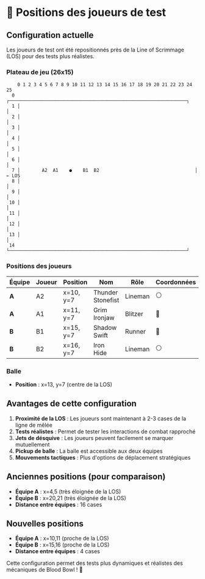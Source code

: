 # 🏈 Positions des joueurs de test

## Configuration actuelle

Les joueurs de test ont été repositionnés près de la Line of Scrimmage (LOS) pour des tests plus réalistes.

### Plateau de jeu (26x15)

```
    0 1 2 3 4 5 6 7 8 9 10 11 12 13 14 15 16 17 18 19 20 21 22 23 24 25
  0 ┌─────────────────────────────────────────────────────────────────┐
  1 │                                                                 │
  2 │                                                                 │
  3 │                                                                 │
  4 │                                                                 │
  5 │                                                                 │
  6 │                                                                 │
  7 │        A2  A1    ●    B1  B2                                   │  ← LOS
  8 │                                                                 │
  9 │                                                                 │
 10 │                                                                 │
 11 │                                                                 │
 12 │                                                                 │
 13 │                                                                 │
 14 └─────────────────────────────────────────────────────────────────┘
```

### Positions des joueurs

| Équipe | Joueur | Position  | Nom               | Rôle    | Coordonnées |
| ------ | ------ | --------- | ----------------- | ------- | ----------- |
| **A**  | A2     | x=10, y=7 | Thunder Stonefist | Lineman | ⚪          |
| **A**  | A1     | x=11, y=7 | Grim Ironjaw      | Blitzer | 🔵          |
| **B**  | B1     | x=15, y=7 | Shadow Swift      | Runner  | 🔴          |
| **B**  | B2     | x=16, y=7 | Iron Hide         | Lineman | ⚪          |

### Balle

- **Position** : x=13, y=7 (centre de la LOS)

## Avantages de cette configuration

1. **Proximité de la LOS** : Les joueurs sont maintenant à 2-3 cases de la ligne de mêlée
2. **Tests réalistes** : Permet de tester les interactions de combat rapproché
3. **Jets de désquive** : Les joueurs peuvent facilement se marquer mutuellement
4. **Pickup de balle** : La balle est accessible aux deux équipes
5. **Mouvements tactiques** : Plus d'options de déplacement stratégiques

## Anciennes positions (pour comparaison)

- **Équipe A** : x=4,5 (très éloignée de la LOS)
- **Équipe B** : x=20,21 (très éloignée de la LOS)
- **Distance entre équipes** : 16 cases

## Nouvelles positions

- **Équipe A** : x=10,11 (proche de la LOS)
- **Équipe B** : x=15,16 (proche de la LOS)
- **Distance entre équipes** : 4 cases

Cette configuration permet des tests plus dynamiques et réalistes des mécaniques de Blood Bowl ! 🏈
